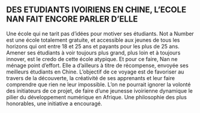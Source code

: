 ## DES ETUDIANTS IVOIRIENS EN CHINE, L’ECOLE NAN FAIT ENCORE PARLER D’ELLE ##


Une école qui ne tarit pas d’idées pour motiver ses étudiants. Not a Number est une école totalement gratuite, et accessible aux jeunes de tous les horizons qui ont entre 18 et 25 ans et payants pour les plus de 25 ans.
Amener ses étudiants à voir toujours plus grand, plus loin et à toujours innover, est le credo de cette école atypique.
Et pour ce faire, Nan ne ménage point d’effort. Elle a d’ailleurs à titre de récompense, envoyée ses meilleurs étudiants en Chine. L’objectif de ce voyage est de favoriser au travers de la découverte, la créativité de ses apprenants et leur faire comprendre que rien ne leur impossible.
L’on ne pourrait ignorer la volonté des initiateurs de ce projet, de faire d’une jeunesse ivoirienne dynamique le pilier du développement numérique en Afrique. 
Une philosophie des plus honorables, une initiative a encouragé.
